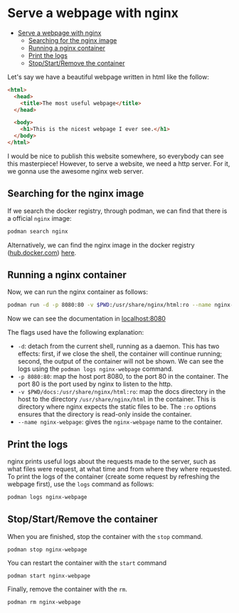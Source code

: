 # Serve a webpage with nginx

- [Serve a webpage with nginx](#serve-a-webpage-with-nginx)
  - [Searching for the nginx image](#searching-for-the-nginx-image)
  - [Running a nginx container](#running-a-nginx-container)
  - [Print the logs](#print-the-logs)
  - [Stop/Start/Remove the container](#stopstartremove-the-container)

Let's say we have a beautiful webpage written in html like the follow:

```html
<html>
  <head>
    <title>The most useful webpage</title>
  </head>

  <body>
    <h1>This is the nicest webpage I ever see.</h1>
  </body>
</html>
```

I would be nice to publish this website somewhere, so everybody can see this masterpiece! However, to serve a website, we need a http server. For it, we gonna use the awesome nginx web server.

## Searching for the nginx image

If we search the docker registry, through podman, we can find that there is a official `nginx` image:

```bash
podman search nginx
```

Alternatively, we can find the nginx image in the docker registry ([hub.docker.com](https://hub.docker.com/)) [here](https://hub.docker.com/_/nginx).

## Running a nginx container

Now, we can run the nginx container as follows:

```bash
podman run -d -p 8080:80 -v $PWD:/usr/share/nginx/html:ro --name nginx-webpage nginx
```

Now we can see the documentation in [localhost:8080](http://localhost:8080)

The flags used have the following explanation:

- `-d`: detach from the current shell, running as a daemon. This has two effects: first, if we close the shell, the container will continue running; second, the output of the container will not be shown. We can see the logs using the `podman logs nginx-webpage` command.
- `-p 8080:80`: map the host port 8080, to the port 80 in the container. The port 80 is the port used by nginx to listen to the http.
- `-v $PWD/docs:/usr/share/nginx/html:ro`: map the docs directory in the host to the directory `/usr/share/nginx/html` in the container. This is directory where nginx expects the static files to be. The `:ro` options ensures that the directory is read-only inside the container.
- `--name nginx-webpage`: gives the `nginx-webpage` name to the container.

## Print the logs

nginx prints useful logs about the requests made to the server, such as what files were request, at what time and from where they where requested. To print the logs of the container (create some request by refreshing the webpage first), use the `logs` command as follows:

```bash
podman logs nginx-webpage
```

## Stop/Start/Remove the container

When you are finished, stop the container with the `stop` command.

```
podman stop nginx-webpage
```

You can restart the container with the `start` command

```
podman start nginx-webpage
```

Finally, remove the container with the `rm`.

```
podman rm nginx-webpage
```
